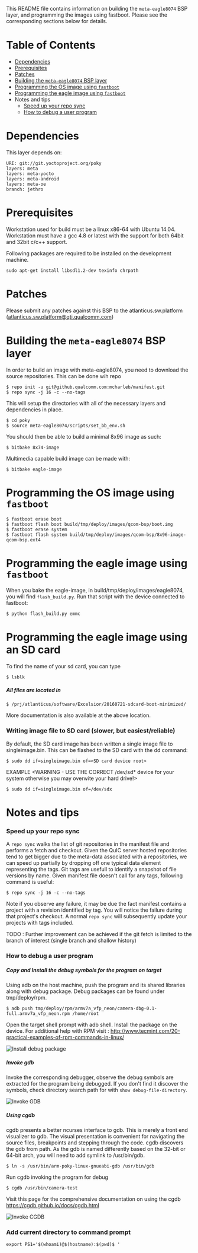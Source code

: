 This README file contains information on building the `meta-eagle8074`
BSP layer, and programming the images using fastboot.
Please see the corresponding sections below for details.

Table of Contents
=================

- [Dependencies](https://github.qualcomm.com/mcharleb/meta-eagle8074#dependencies)
- [Prerequisites](https://github.qualcomm.com/mcharleb/meta-eagle8074#prerequisites)
- [Patches](https://github.qualcomm.com/mcharleb/meta-eagle8074#patches)
- [Building the `meta-eagle8074` BSP layer](https://github.qualcomm.com/mcharleb/meta-eagle8074#building-the-meta-eagle8074-bsp-layer)
- [Programming the OS image using `fastboot`](https://github.qualcomm.com/mcharleb/meta-eagle8074#programming-the-os-image-using-fastboot)
- [Programming the eagle image using `fastboot`](https://github.qualcomm.com/mcharleb/meta-eagle8074#programming-the-eagle-image-using-fastboot)
- Notes and tips
    * [Speed up your repo sync](https://github.qualcomm.com/mcharleb/meta-eagle8074#speed-up-your-repo-sync)
    * [How to debug a user program](https://github.qualcomm.com/mcharleb/meta-eagle8074#how-to-debug-a-user-program)


Dependencies
============

This layer depends on:

    URI: git://git.yoctoproject.org/poky
    layers: meta
    layers: meta-yocto
    layers: meta-android
    layers: meta-oe
    branch: jethro

Prerequisites
=============

Workstation used for build must be a linux x86-64 with Ubuntu 14.04.
Workstation must have a gcc 4.8 or latest with the support for both 64bit
and 32bit c/c++ support.

Following packages are required to be installed on the development machine.

```
sudo apt-get install libsdl1.2-dev texinfo chrpath
```

Patches
=======

Please submit any patches against this BSP to the atlanticus.sw.platform
(atlanticus.sw.platform@qti.qualcomm.com)


Building the `meta-eagle8074` BSP layer
============================================

In order to build an image with meta-eagle8074, you need to download
the source repositories. This can be done wih repo

    $ repo init -u git@github.qualcomm.com:mcharleb/manifest.git
    $ repo sync -j 16 -c --no-tags

This will setup the directories with all of the necessary layers and 
dependencies in place.

    $ cd poky
    $ source meta-eagle8074/scripts/set_bb_env.sh

You should then be able to build a minimal 8x96 image as such:

    $ bitbake 8x74-image


Multimedia capable build image can be made with:

    $ bitbake eagle-image

Programming the OS image using `fastboot`
=========================================

    $ fastboot erase boot
    $ fastboot flash boot build/tmp/deploy/images/qcom-bsp/boot.img
    $ fastboot erase system
    $ fastboot flash system build/tmp/deploy/images/qcom-bsp/8x96-image-qcom-bsp.ext4

Programming the eagle image using `fastboot`
===============================================

When you bake the eagle-image, in build/tmp/deploy/images/eagle8074, you will find `flash_build.py`. Run that script with the device connected to fastboot:

    $ python flash_build.py emmc
    
    
Programming the eagle image using an SD card
================================================
To find the name of your sd card, you can type

    $ lsblk

##### All files are located in 

    $ /prj/atlanticus/software/Excelsior/20160721-sdcard-boot-minimized/
    
More documentation is also available at the above location.

### Writing image file to SD card (slower, but easiest/reliable)

By default, the SD card image has been written a single image file to 
singleimage.bin. This can be flashed to the SD card with the dd command:

    $ sudo dd if=singleimage.bin of=<SD card device root>

EXAMPLE <WARNING - USE THE CORRECT /dev/sd* device for your system otherwise 
you may overwite your hard drive!>

    $ sudo dd if=singleimage.bin of=/dev/sdx


Notes and tips
===============

### Speed up your repo sync

A `repo sync` walks the list of git repositories in the manifest file and performs a fetch and checkout. Given the QuIC server hosted repositories tend to get bigger due to the meta-data associated with a repositories, we can speed up partially by dropping off one typical data element representing the tags. Git tags are usefull to identify a snapshot of file versions by name. Given manifest file doesn't call for any tags, following command is useful:

    $ repo sync -j 16 -c --no-tags

Note if you observe any failure, it may be due the fact manifest contains a project with a revision identified by tag. You will notice the failure during that project's checkout. A normal `repo sync` will subsequently update your projects with tags included.

TODO : Further improvement can be achieved if the git fetch is limited to the branch of interest (single branch and shallow history)

### How to debug a user program

##### Copy and Install the debug symbols for the program on target

Using adb on the host machine, push the program and its shared libraries along with debug package. Debug packages can be found under tmp/deploy/rpm.

    $ adb push tmp/deploy/rpm/armv7a_vfp_neon/camera-dbg-0.1-full.armv7a_vfp_neon.rpm /home/root

Open the target shell prompt with adb shell. Install the package on the device. For additional help with RPM visit : http://www.tecmint.com/20-practical-examples-of-rpm-commands-in-linux/

![Install debug package](images/install-debug-package.png)

##### Invoke gdb

Invoke the corresponding debugger, observe the debug symbols are extracted for the program being debugged. If you don't find it discover the symbols, check directory search path for with `show debug-file-directory`. 

![Invoke GDB](images/invoke-gdb.png)

##### Using cgdb

cgdb presents a better ncurses interface to gdb. This is merely a front end visualizer to gdb. The visual presentation is convenient for navigating the source files, breakpoints and stepping through the code. cgdb discovers the gdb from path. As the gdb is named differently based on the 32-bit or 64-bit arch, you will need to add symlink to /usr/bin/gdb.

    $ ln -s /usr/bin/arm-poky-linux-gnueabi-gdb /usr/bin/gdb

Run cgdb invoking the program for debug

    $ cgdb /usr/bin/camera-test

Visit this page for the comprehensive documentation on using the cgdb https://cgdb.github.io/docs/cgdb.html 

![Invoke CGDB](images/invoke-cgdb.png)

### Add current directory to command prompt

    export PS1='$(whoami)@$(hostname):$(pwd)$ '
